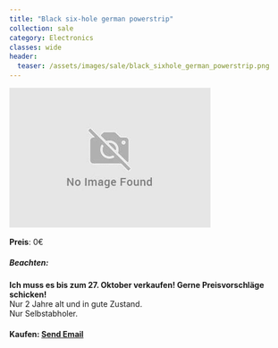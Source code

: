 ```yaml
---
title: "Black six-hole german powerstrip"
collection: sale
category: Electronics
classes: wide
header: 
  teaser: /assets/images/sale/black_sixhole_german_powerstrip.png
---
```




<a href="">
  <img src="/assets/images/sale/black_sixhole_german_powerstrip.png" alt="Black six-hole german powerstrip">
</a>

**Preis**: 0€

##### Beachten:
**Ich muss es bis zum 27. Oktober verkaufen! Gerne Preisvorschläge schicken!**<br>
Nur 2 Jahre alt und in gute Zustand.<br>
Nur Selbstabholer.

#### Kaufen: <a href = "mailto:digitaldasler@gmail.com?subject=Black six-hole german powerstrip">Send Email</a>

